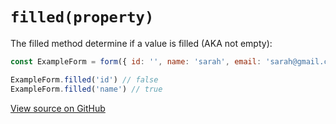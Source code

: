 # `filled(property)`

The filled method determine if a value is filled (AKA not empty):

```js
const ExampleForm = form({ id: '', name: 'sarah', email: 'sarah@gmail.com' });

ExampleForm.filled('id') // false
ExampleForm.filled('name') // true
```
[View source on GitHub](https://github.com/zhorton34/vuejs-form.js/blob/master/src/methods/filled.js)
